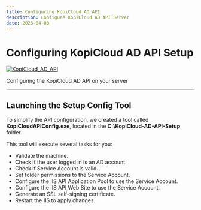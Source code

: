 ```yaml
---
title: Configuring KopiCloud AD API
description: Configure KopiCloud AD API Server
date: 2023-04-08
---
```


# Configuring KopiCloud AD API Setup
[![KopiCloud_AD_API](https://img.shields.io/badge/kopiCloud_ad-v1.0+-blueviolet.svg)](https://www.kopicloud-ad-api.com)

Configuring the KopiCloud AD API on your server

----

## Launching the Setup Config Tool

To simplify the API configuration, we created a tool called **KopiCloudAPIConfig.exe**, located in the **C:\KopiCloud-AD-API-Setup** folder.

This tool will execute several tasks for you:

- Validate the machine.
- Check if the user logged in is an AD account.
- Check if Service Account is valid.
- Set folder permissions to the Service Account.
- Configure the IIS API Application Pool to use the Service Account.
- Configure the IIS API Web Site to use the Service Account.
- Generate an SSL self-signing certificate.
- Restart the IIS to apply changes.
